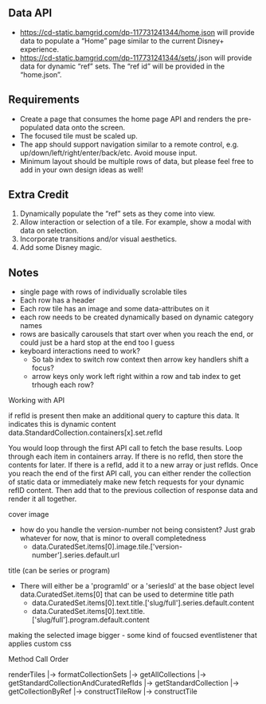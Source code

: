 ## Data API
- https://cd-static.bamgrid.com/dp-117731241344/home.json will provide data to populate a “Home” page similar to the current Disney+ experience.
- https://cd-static.bamgrid.com/dp-117731241344/sets/<ref id>.json will provide data for dynamic “ref” sets. The “ref id” will be provided in the “home.json”.

## Requirements
- Create a page that consumes the home page API and renders the pre-populated data onto the screen.
- The focused tile must be scaled up.
- The app should support navigation similar to a remote control, e.g.
up/down/left/right/enter/back/etc. Avoid mouse input.
- Minimum layout should be multiple rows of data, but please feel free to add in your
own design ideas as well!

## Extra Credit
1. Dynamically populate the “ref” sets as they come into view.
2. Allow interaction or selection of a tile. For example, show a modal with data on
selection.
3. Incorporate transitions and/or visual aesthetics.
4. Add some Disney magic.

## Notes

- single page with rows of individually scrolable tiles
- Each row has a header
- Each row tile has an image and some data-attributes on it
- each row needs to be created dynamically based on dynamic category names
- rows are basically carousels that start over when you reach the end, or could just be a hard stop at the end too I guess
- keyboard interactions need to work? 
    - So tab index to switch row context then arrow key handlers shift a focus?
    - arrow keys only work left right within a row and tab index to get trhough each row?


Working with API

if refId is present then make an additional query to capture this data. It indicates this is dynamic content
data.StandardCollection.containers[x].set.refId

You would loop through the first API call to fetch the base results.
Loop through each item in containers array. If there is no refId, then store the contents for later.
If there is a refId, add it to a new array or just refIds.
Once you reach the end of the first API call, you can either render the collection of static data or immediately make new fetch requests for your dynamic refID content. Then add that to the previous collection of response data and render it all together.



cover image 
  - how do you handle the version-number not being consistent? Just grab whatever for now, that is minor to overall completedness 
    - data.CuratedSet.items[0].image.tile.['version-number'].series.default.url

title (can be series or program)
  - There will either be a 'programId' or a 'seriesId' at the base object level data.CuratedSet.items[0] that can be used to determine title path
    - data.CuratedSet.items[0].text.title.['slug/full'].series.default.content
    - data.CuratedSet.items[0].text.title.['slug/full'].program.default.content



making the selected image bigger - some kind of foucsed eventlistener that applies custom css

Method Call Order

renderTiles
|-> formatCollectionSets
    |-> getAllCollections
        |-> getStandardCollectionAndCuratedRefIds
            |-> getStandardCollection
            |-> getCollectionByRef
        |-> constructTileRow
            |-> constructTile